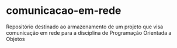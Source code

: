 # comunicacao-em-rede
Repositório destinado ao armazenamento de um projeto que visa comunicação em rede para a disciplina de Programação Orientada a Objetos 
